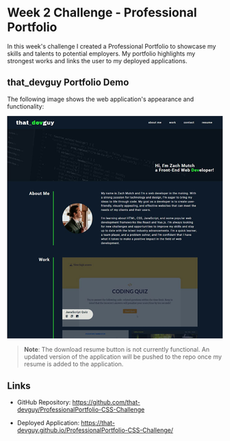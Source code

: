 # Week 2 Challenge - Professional Portfolio

In this week's challenge I created a Professional Portfolio to showcase my skills and talents to potential employers. My portfolio highlights my strongest works and links the user to my deployed applications. 

## that_devguy Portfolio Demo

The following image shows the web application's appearance and functionality:

![Professional Portfolio webpage screenshot](/assets/images/demo-portfolio.JPG) 
> **Note**: The download resume button is not currently functional. An updated version of the application will be pushed to the repo once my resume is added to the application.

## Links

- GitHub Repository: https://github.com/that-devguy/ProfessionalPortfolio-CSS-Challenge

- Deployed Application: https://that-devguy.github.io/ProfessionalPortfolio-CSS-Challenge/
